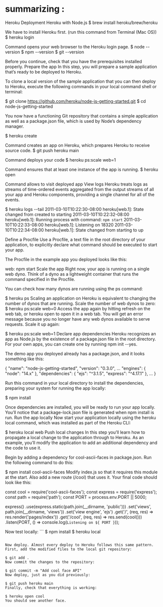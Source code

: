 # summarizing : 

Heroku Deployment
Heroku with Node.js
$ brew install heroku/brew/heroku

We have to install Heroku first. (run this command from Terminal (Mac OS))
$ heroku login

Command opens your web browser to the Heroku login page.
$ node --version
$ npm --version
$ git --version

Before you continue, check that you have the prerequisites installed properly.
Prepare the app
In this step, you will prepare a sample application that’s ready to be deployed to Heroku.

To clone a local version of the sample application that you can then deploy to Heroku, execute the following commands in your local command shell or terminal:


$ git clone https://github.com/heroku/node-js-getting-started.git
$ cd node-js-getting-started

You now have a functioning Git repository that contains a simple application as well as a package.json file, which is used by Node’s dependency manager.

$ heroku create

Command creates an app on Heroku, which prepares Heroku to receive source code.
$ git push heroku main

Command deploys your code
$ heroku ps:scale web=1

Command ensures that at least one instance of the app is running.
$ heroku open

Command allows to visit deployed app
View logs
Heroku treats logs as streams of time-ordered events aggregated from the output streams of all your app and Heroku components, providing a single channel for all of the events.


$ heroku logs --tail
2011-03-10T10:22:30-08:00 heroku[web.1]: State changed from created to starting
2011-03-10T10:22:32-08:00 heroku[web.1]: Running process with command: `npm start`
2011-03-10T10:22:33-08:00 heroku[web.1]: Listening on 18320
2011-03-10T10:22:34-08:00 heroku[web.1]: State changed from starting to up

Define a Procfile
Use a Procfile, a text file in the root directory of your application, to explicitly declare what command should be executed to start your app.

The Procfile in the example app you deployed looks like this:

web: npm start
Scale the app
Right now, your app is running on a single web dyno. Think of a dyno as a lightweight container that runs the command specified in the Procfile.

You can check how many dynos are running using the ps command:

$ heroku ps
Scaling an application on Heroku is equivalent to changing the number of dynos that are running. Scale the number of web dynos to zero:
$ heroku ps:scale web=0
Access the app again by hitting refresh on the web tab, or heroku open to open it in a web tab. You will get an error message because you no longer have any web dynos available to serve requests.
Scale it up again:

$ heroku ps:scale web=1
Declare app dependencies
Heroku recognizes an app as Node.js by the existence of a package.json file in the root directory. For your own apps, you can create one by running npm init --yes.

The demo app you deployed already has a package.json, and it looks something like this:


{
  "name": "node-js-getting-started",
  "version": "0.3.0",
  ...
  "engines": {
    "node": "14.x"
  },
  "dependencies": {
    "ejs": "^3.1.5",
    "express": "^4.17.1"
  },
  ...
}

Run this command in your local directory to install the dependencies, preparing your system for running the app locally:

$ npm install

Once dependencies are installed, you will be ready to run your app locally. You’ll notice that a package-lock.json file is generated when npm install is run.
Run the app locally
Now start your application locally using the heroku local command, which was installed as part of the Heroku CLI:

$ heroku local web
Push local changes
In this step you’ll learn how to propagate a local change to the application through to Heroku. As an example, you’ll modify the application to add an additional dependency and the code to use it.

Begin by adding a dependency for cool-ascii-faces in package.json. Run the following command to do this:

$ npm install cool-ascii-faces
Modify index.js so that it requires this module at the start. Also add a new route (/cool) that uses it. Your final code should look like this:


const cool = require('cool-ascii-faces');
const express = require('express');
const path = require('path');
const PORT = process.env.PORT || 5000;

express()
  .use(express.static(path.join(__dirname, 'public')))
  .set('views', path.join(__dirname, 'views'))
  .set('view engine', 'ejs')
  .get('/', (req, res) => res.render('pages/index'))
  .get('/cool', (req, res) => res.send(cool()))
  .listen(PORT, () => console.log(`Listening on ${ PORT }`));

Now test locally: ```
$ npm install $ heroku local

```

Now deploy. Almost every deploy to Heroku follows this same pattern. First, add the modified files to the local git repository:

$ git add .
Now commit the changes to the repository:

$ git commit -m "Add cool face API"
Now deploy, just as you did previously:

$ git push heroku main
Finally, check that everything is working:

$ heroku open cool
You should see another face.